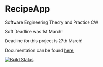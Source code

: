 # RecipeApp
Software Engineering Theory and Practice CW

Soft Deadline was 1st March!

Deadline for this project is 27th March!

Documentation can be found [here.](https://up885000.github.io/out/index.html)

[![Build Status](https://travis-ci.com/up885000/up885000.github.io.svg?branch=master)](https://travis-ci.com/up885000/up885000.github.io)
